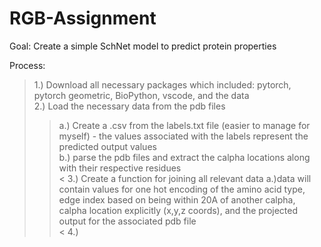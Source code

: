 # RGB-Assignment
Goal: Create a simple SchNet model to predict protein properties 

Process: 
 > 1.) Download all necessary packages which included: pytorch, pytorch geometric, BioPython, vscode, and the data \
 > 2.) Load the necessary data from the pdb files 
  >> a.) Create a .csv from the labels.txt file (easier to manage for myself) - the values associated with the labels represent the predicted output values \
    b.) parse the pdb files and extract the calpha locations along with their respective residues \
 < 3.) Create a function for joining all relevant data
  > a.)data will contain values for one hot encoding of the amino acid type, edge index based on being within 20A of another calpha, calpha location explicitly (x,y,z coords), and the projected output for the associated pdb file \
< 4.) 
